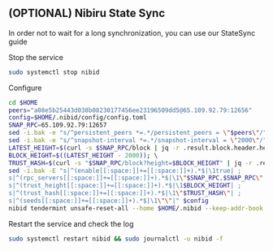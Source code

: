 ## (OPTIONAL) Nibiru State Sync

In order not to wait for a long synchronization, you can use our StateSync guide

Stop the service 

~~~bash
sudo systemctl stop nibid
~~~

Configure

~~~bash
cd $HOME 
peers="a08e5b25443d038b08230177456ee23196509dd5@65.109.92.79:12656" 
config=$HOME/.nibid/config/config.toml 
SNAP_RPC=65.109.92.79:12657
sed -i.bak -e "s/^persistent_peers *=.*/persistent_peers = \"$peers\"/" $config 
sed -i.bak -e "s/^snapshot-interval *=.*/snapshot-interval = \"2000\"/" $HOME/.nibid/config/app.toml 
LATEST_HEIGHT=$(curl -s $SNAP_RPC/block | jq -r .result.block.header.height); \ 
BLOCK_HEIGHT=$((LATEST_HEIGHT - 2000)); \ 
TRUST_HASH=$(curl -s "$SNAP_RPC/block?height=$BLOCK_HEIGHT" | jq -r .result.block_id.hash) 
sed -i.bak -E "s|^(enable[[:space:]]+=[[:space:]]+).*$|\1true| ;
s|^(rpc_servers[[:space:]]+=[[:space:]]+).*$|\1\"$SNAP_RPC,$SNAP_RPC\"| ;
s|^(trust_height[[:space:]]+=[[:space:]]+).*$|\1$BLOCK_HEIGHT| ;
s|^(trust_hash[[:space:]]+=[[:space:]]+).*$|\1\"$TRUST_HASH\"| ;
s|^(seeds[[:space:]]+=[[:space:]]+).*$|\1\"\"|" $config
nibid tendermint unsafe-reset-all --home $HOME/.nibid --keep-addr-book
~~~
Restart the service and check the log

~~~bash
sudo systemctl restart nibid && sudo journalctl -u nibid -f
~~~
